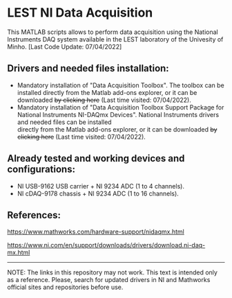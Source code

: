 # LEST NI Data Acquisition 

This MATLAB scripts allows to perform data acquisition using the National Instruments DAQ system available in the LEST laboratory of the Univesity of Minho.
[Last Code Update: 07/04/2022]

## Drivers and needed files installation:
- Mandatory installation of "Data Acquisition Toolbox". The toolbox can be installed directly from the Matlab add-ons explorer, or it can be downloaded ~~by clicking here~~ (Last time   visited: 07/04/2022).
- Mandatory installation of "Data Acquisition Toolbox Support Package for National Instruments NI-DAQmx Devices". National Instruments drivers and needed files can be installed    
  directly from the Matlab add-ons explorer, or it can be downloaded ~~by clicking here~~ (Last time visited: 07/04/2022).

## Already tested and working devices and configurations:
- NI USB-9162 USB carrier + NI 9234 ADC (1 to 4 channels).
- NI cDAQ-9178 chassis + NI 9234 ADC (1 to 16 channels).

## References:
https://www.mathworks.com/hardware-support/nidaqmx.html

https://www.ni.com/en/support/downloads/drivers/download.ni-daq-mx.html


---
NOTE: The links in this repository may not work. This text is intended only as a reference. Please, search for updated drivers in NI and Mathworks official sites and repositories before use.


